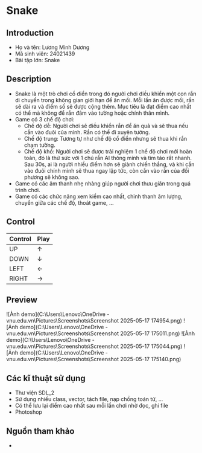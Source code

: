 # **Snake**
## Introduction
- Họ và tên: Lương Minh Dương
- Mã sinh viên: 24021439
- Bài tập lớn: Snake
## Description
- Snake là một trò chơi cổ điển trong đó người chơi điều khiển một con rắn di chuyển trong không gian giới hạn để ăn mồi. Mỗi lần ăn được mồi, rắn sẽ dài ra và điểm số sẽ được cộng thêm. Mục tiêu là đạt điểm cao nhất có thể mà không để rắn đâm vào tường hoặc chính thân mình.
- Game có 3 chế độ chơi:
  - Chế độ dễ: Người chơi sẽ điều khiển rắn để ăn quả và sẽ thua nếu cắn vào đuôi của mình. Rắn có thể đi xuyên tường.
  - Chế độ trung: Tương tự như chế độ cổ điển nhưng sẽ thua khi rắn chạm tường.
  - Chế độ khó: Người chơi sẽ được trải nghiệm 1 chế độ chơi mới hoàn toàn, đó là thử sức với 1 chú rắn AI thông minh và tìm táo rất nhanh. Sau 30s, ai là người nhiều điểm hơn sẽ giành chiến thắng, và khi cắn vào đuôi chính mình sẽ thua ngay lập tức, còn cắn vào rắn của đối phương sẽ không sao.
- Game có các âm thanh nhẹ nhàng giúp người chơi thưu giãn trong quá trình chơi.
- Game có các chức năng xem kiểm cao nhất, chỉnh thanh âm lượng, chuyển giữa các chế độ, thoát game, ...
## Control
| Control | Play | 
| --------|------|
| UP      |  ↑   | 
| DOWN    |  ↓   |
| LEFT    |  ←  |
| RIGHT   |  →  |
## Preview
![Ảnh demo](C:\Users\Lenovo\OneDrive - vnu.edu.vn\Pictures\Screenshots\Screenshot 2025-05-17 174954.png)
![Ảnh demo](C:\Users\Lenovo\OneDrive - vnu.edu.vn\Pictures\Screenshots\Screenshot 2025-05-17 175011.png)
![Ảnh demo](C:\Users\Lenovo\OneDrive - vnu.edu.vn\Pictures\Screenshots\Screenshot 2025-05-17 175044.png)
![Ảnh demo](C:\Users\Lenovo\OneDrive - vnu.edu.vn\Pictures\Screenshots\Screenshot 2025-05-17 175140.png)
## Các kĩ thuật sử dụng
- Thư viện SDL_2
- Sử dụng nhiều class, vector, tách file, nạp chồng toán tử, ...
- Có thể lưu lại điểm cao nhất sau mỗi lần chơi nhờ đọc, ghi file
- Photoshop
## Nguồn tham khảo
- 
